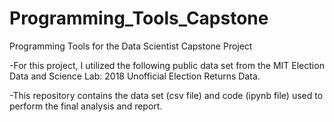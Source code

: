 # Programming_Tools_Capstone
Programming Tools for the Data Scientist Capstone Project

-For this project, I utilized the following public data set from the MIT Election Data and Science Lab: 2018 Unofficial Election Returns Data.

-This repository contains the data set (csv file) and code (ipynb file) used to perform the final analysis and report.
